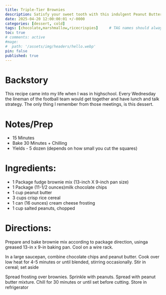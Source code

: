 ```yaml
---
title: Triple-Tier Brownies
description: Satisfy your sweet tooth with this indulgent Peanut Butter Crunch Brownies recipe, a heavenly creation that layers rich, fudgy brownies with a creamy blend of milk chocolate chips and peanut butter, and a crispy rice cereal mixture for an irresistible crunch. Each brownie is topped with a smooth layer of cream cheese frosting and a sprinkle of chopped salted peanuts, adding a delightful contrast of flavors and textures. This no-fuss recipe starts with a convenient box of fudge brownie mix, making it a breeze to prepare for any occasion. Perfect for dessert lovers and peanut butter aficionados alike, these brownies offer a decadent twist on a classic treat. Follow our easy directions to bake, layer, and chill your way to a batch of these crowd-pleasing Peanut Butter Crunch Brownies that will keep everyone coming back for more. Remember to store them in the refrigerator to maintain their perfect texture!
date: 2025-04-20 12:00:00:01 +/-0000
categories: [dessert, cold]
tags: [chocolate,marshmallow,ricecrispies]     # TAG names should always be lowercase
toc: true
# comments: active
#mage:
#  path: '/assets/img/headers/hello.webp'
pin: false
published: true
---
```


# Backstory
This recipe came into my life when I was in highschool.  Every Wednesday the lineman of the football team would get together and have lunch and talk strategy.  The only thing I remember from those meetings, is this dessert.

# Notes/Prep
  - 15 Minutes
  - Bake 30 Minutes + Chilling
  - Yields - 5 dozen (depends on how small you cut the squares)


# Ingredients:
  - 1 Package fudge brownie mix (13-inch X 9-inch pan size)
  - 1 Package (11-1/2 ounces)milk chocolate chips
  - 1 cup peanut butter
  - 3 cups crisp rice cereal
  - 1 can (16 ounces) cream cheese frosting
  - 1 cup salted peanuts, chopped


# Directions:
Prepare and bake brownie mix according to package direction, usinga greased 13-in x 9-in baking pan.  Cool on a wire rack.

In a large saucepan, combine chocolate chips and peanut butter.  Cook over low heat for 4-5 minutes or until blended, stirring occasionally. Stir in cereal; set aside

Spread frosting over brownies. Sprinkle with peanuts. Spread with peanut butter mixture. Chill for 30 minutes or until set before cutting.  Store in refrigerator

